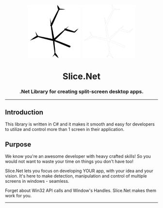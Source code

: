 <p align="center">
    <img src="./assets/light-logo.png#gh-light-mode-only" id="gh-light-mode-only" alt="Light-themed logo" width="35%" height="35%">
    <img src="./assets/dark-logo.png#gh-dark-mode-only" id="gh-dark-mode-only" alt="Dark-themed logo" width="35%" height="35%">
</p>

<h1 align="center">Slice.Net</h1>


<h3 align="center">.Net Library for creating split-screen desktop apps.</h3>

---

## Introduction
This library is written in C# and it makes it smooth and easy for developers to utilize and control more than 1 screen in their application. 


## Purpose

We know you're an awesome developer with heavy crafted skills!
So you would not want to waste your time on things you don't have too!

Slice.Net lets you focus on developing YOUR app, with your idea and your vision.
It's here to make detection, manipulation and control of multiple screens in windows - seamless.

Forget about Win32 API calls and Window's Handles. Slice.Net makes them work for you.


---


